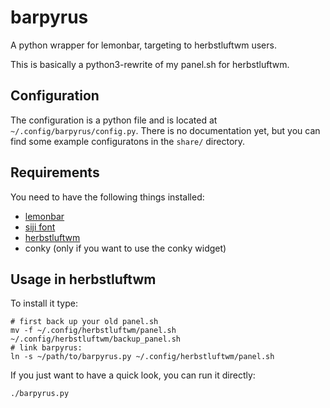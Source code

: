 # barpyrus
A python wrapper for lemonbar, targeting to herbstluftwm users.

This is basically a python3-rewrite of my panel.sh for herbstluftwm.

## Configuration
The configuration is a python file and is located at
`~/.config/barpyrus/config.py`. There is no documentation yet, but you can find
some example configuratons in the `share/` directory.

## Requirements
You need to have the following things installed:

- [lemonbar](https://github.com/lemonboy/bar)
- [siji font](https://github.com/stark/siji)
- [herbstluftwm](https://github.com/herbstluftwm/herbstluftwm)
- conky (only if you want to use the conky widget)

## Usage in herbstluftwm
To install it type:
```
# first back up your old panel.sh
mv -f ~/.config/herbstluftwm/panel.sh ~/.config/herbstluftwm/backup_panel.sh
# link barpyrus:
ln -s ~/path/to/barpyrus.py ~/.config/herbstluftwm/panel.sh
```

If you just want to have a quick look, you can run it directly:
```
./barpyrus.py
```
